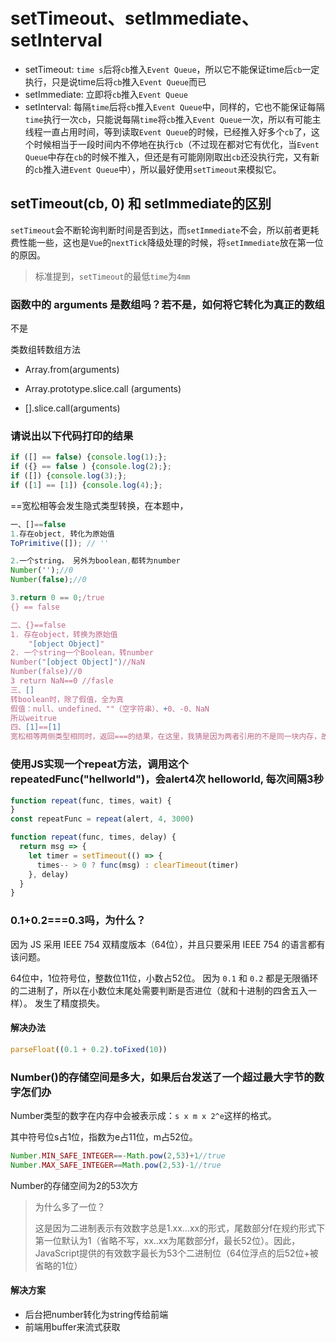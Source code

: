 # setTimeout、setImmediate、setInterval

- setTimeout: `time s`后将`cb`推入`Event Queue`，所以它不能保证time后`cb`一定执行，只是说time后将`cb`推入`Event Queue`而已
- setImmediate: 立即将`cb`推入`Event Queue`
- setInterval: 每隔`time`后将`cb`推入`Event Queue`中，同样的，它也不能保证每隔`time`执行一次`cb`，只能说每隔`time`将`cb`推入`Event Queue`一次，所以有可能主线程一直占用时间，等到读取`Event Queue`的时候，已经推入好多个`cb`了，这个时候相当于一段时间内不停地在执行`cb`（不过现在都对它有优化，当`Event Queue`中存在`cb`的时候不推入，但还是有可能刚刚取出`cb`还没执行完，又有新的`cb`推入进`Event Queue`中），所以最好使用`setTimeout`来模拟它。

## setTimeout(cb, 0) 和 setImmediate的区别

`setTimeout`会不断轮询判断时间是否到达，而`setImmediate`不会，所以前者更耗费性能一些，这也是`Vue`的`nextTick`降级处理的时候，将`setImmediate`放在第一位的原因。

> 标准提到，`setTimeout`的最低`time`为`4mm`

### 函数中的 arguments 是数组吗？若不是，如何将它转化为真正的数组 

不是

类数组转数组方法

-  Array.from(arguments)
-  Array.prototype.slice.call (arguments)

- [].slice.call(arguments)

###  请说出以下代码打印的结果 

```js
if ([] == false) {console.log(1);};
if ({} == false ) {console.log(2);};
if ([]) {console.log(3);};
if ([1] == [1]) {console.log(4);};
```

==宽松相等会发生隐式类型转换，在本题中，

```js
一、[]==false
1.存在object, 转化为原始值
ToPrimitive([]); // ''

2.一个string， 另外为boolean,都转为number
Number('');//0
Number(false);//0

3.return 0 == 0;/true
{} == false

二、{}==false
1. 存在object，转换为原始值
	"[object Object]"
2. 一个string一个Boolean，转number
Number("[object Object]")//NaN
Number(false)//0
3 return NaN==0 //fasle
三、[]
转boolean时，除了假值，全为真 
假值：null、undefined、""（空字符串）、+0、-0、NaN
所以weitrue
四、[1]==[1]
宽松相等两侧类型相同时，返回===的结果，在这里，我猜是因为两者引用的不是同一块内存，故false
```

###  使用JS实现一个repeat方法，调用这个 repeatedFunc("hellworld")，会alert4次 helloworld, 每次间隔3秒 

```js
function repeat(func, times, wait) {
}
const repeatFunc = repeat(alert, 4, 3000)
```

```js
function repeat(func, times, delay) {
  return msg => {
    let timer = setTimeout(() => {
      times-- > 0 ? func(msg) : clearTimeout(timer)
    }, delay)
  }
}
```

###  0.1+0.2===0.3吗，为什么？ 

 因为 JS 采用 IEEE 754 双精度版本（64位），并且只要采用 IEEE 754 的语言都有该问题。 

64位中，1位符号位，整数位11位，小数占52位。 因为 `0.1` 和 `0.2` 都是无限循环的二进制了，所以在小数位末尾处需要判断是否进位（就和十进制的四舍五入一样）。 发生了精度损失。

#### 解决办法

```js
parseFloat((0.1 + 0.2).toFixed(10))
```

### Number()的存储空间是多大，如果后台发送了一个超过最大字节的数字怎们办 

 Number类型的数字在内存中会被表示成：`s x m x 2^e`这样的格式。 

其中符号位s占1位，指数为e占11位，m占52位。

```js
Number.MIN_SAFE_INTEGER==-Math.pow(2,53)+1//true
Number.MAX_SAFE_INTEGER==Math.pow(2,53)-1//true
```

Number的存储空间为2的53次方

> 为什么多了一位？
>
>  这是因为二进制表示有效数字总是1.xx…xx的形式，尾数部分f在规约形式下第一位默认为1（省略不写，xx..xx为尾数部分f，最长52位）。因此，JavaScript提供的有效数字最长为53个二进制位（64位浮点的后52位+被省略的1位）
>

#### 解决方案

- 后台把number转化为string传给前端
- 前端用buffer来流式获取 